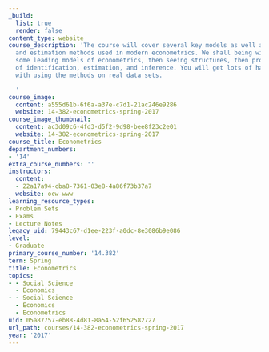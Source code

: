 ```yaml
---
_build:
  list: true
  render: false
content_type: website
course_description: 'The course will cover several key models as well as identification
  and estimation methods used in modern econometrics. We shall being with exploring
  some leading models of econometrics, then seeing structures, then providing methods
  of identification, estimation, and inference. You will get lots of hands-on experience
  with using the methods on real data sets.

  '
course_image:
  content: a555d61b-6f6a-a37e-c7d1-21ac246e9286
  website: 14-382-econometrics-spring-2017
course_image_thumbnail:
  content: ac3d09c6-4fd3-d5f2-9d98-bee8f23c2e01
  website: 14-382-econometrics-spring-2017
course_title: Econometrics
department_numbers:
- '14'
extra_course_numbers: ''
instructors:
  content:
  - 22a17a94-cba8-7361-03e8-4a86f73b37a7
  website: ocw-www
learning_resource_types:
- Problem Sets
- Exams
- Lecture Notes
legacy_uid: 79443c67-d1ee-223f-a0dc-8e3086b9e086
level:
- Graduate
primary_course_number: '14.382'
term: Spring
title: Econometrics
topics:
- - Social Science
  - Economics
- - Social Science
  - Economics
  - Econometrics
uid: 05a87757-eb88-4d81-8a54-52f652582727
url_path: courses/14-382-econometrics-spring-2017
year: '2017'
---
```

